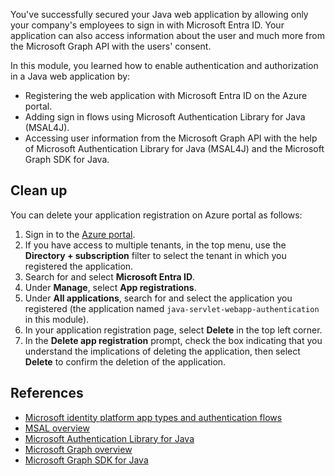 You've successfully secured your Java web application by allowing only your company's employees to sign in with Microsoft Entra ID. Your application can also access information about the user and much more from the Microsoft Graph API with the users' consent.

 In this module, you learned how to enable authentication and authorization in a Java web application by:

- Registering the web application with Microsoft Entra ID on the Azure portal.
- Adding sign in flows using Microsoft Authentication Library for Java (MSAL4J).
- Accessing user information from the Microsoft Graph API with the help of Microsoft Authentication Library for Java (MSAL4J) and the Microsoft Graph SDK for Java.

## Clean up

You can delete your application registration on Azure portal as follows:

1. Sign in to the [Azure portal](https://portal.azure.com/?azure-portal=true).
1. If you have access to multiple tenants, in the top menu, use the **Directory + subscription** filter to select the tenant in which you registered the application.
1. Search for and select **Microsoft Entra ID**.
1. Under **Manage**, select **App registrations**.
1. Under **All applications**, search for and select the application you registered (the application named `java-servlet-webapp-authentication` in this module).
1. In your application registration page, select **Delete** in the top left corner.
1. In the **Delete app registration** prompt, check the box indicating that you understand the implications of deleting the application, then select **Delete** to confirm the deletion of the application.

## References

- [Microsoft identity platform app types and authentication flows](/entra/identity-platform/authentication-flows-app-scenarios)
- [MSAL overview](/entra/identity-platform/msal-overview)
- [Microsoft Authentication Library for Java](https://github.com/AzureAD/microsoft-authentication-library-for-java)
- [Microsoft Graph overview](/graph/overview)
- [Microsoft Graph SDK for Java](https://github.com/microsoftgraph/msgraph-sdk-java)
